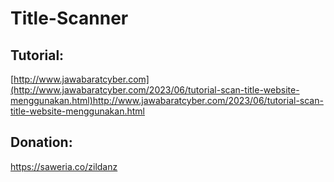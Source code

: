 # Title-Scanner
## Tutorial: ##
[http://www.jawabaratcyber.com](http://www.jawabaratcyber.com/2023/06/tutorial-scan-title-website-menggunakan.html)http://www.jawabaratcyber.com/2023/06/tutorial-scan-title-website-menggunakan.html
## Donation: ##
https://saweria.co/zildanz
